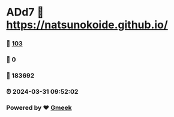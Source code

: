 # ADd7 :link: https://natsunokoide.github.io/ 
### :page_facing_up: [103](https://natsunokoide.github.io//tag.html) 
### :speech_balloon: 0 
### :hibiscus: 183692 
### :alarm_clock: 2024-03-31 09:52:02 
### Powered by :heart: [Gmeek](https://github.com/Meekdai/Gmeek)
